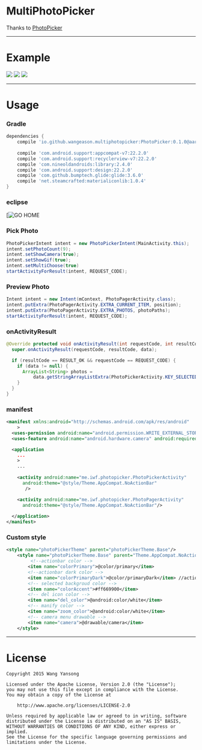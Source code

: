 # MultiPhotoPicker

Thanks to [PhotoPicker](https://github.com/donglua/PhotoPicker)

---

# Example
![](https://github.com/wangeason/MultiPhotoPicker/blob/master/pic/Screenshot_2015-09-28-17-38-58.png)
![](https://github.com/wangeason/MultiPhotoPicker/blob/master/pic/Screenshot_2015-09-28-17-39-16.png)
![](https://github.com/wangeason/MultiPhotoPicker/blob/master/pic/Screenshot_2015-09-28-17-39-31.png)

---

# Usage

### Gradle

```groovy
dependencies {
    compile 'io.github.wangeason.multiphotopicker:PhotoPicker:0.1.0@aar'
    
    compile 'com.android.support:appcompat-v7:22.2.0'
    compile 'com.android.support:recyclerview-v7:22.2.0'
    compile 'com.nineoldandroids:library:2.4.0'
    compile 'com.android.support:design:22.2.0'
    compile 'com.github.bumptech.glide:glide:3.6.0'
    compile 'net.steamcrafted:materialiconlib:1.0.4'
}
```

### eclipse
[![GO HOME](http://ww4.sinaimg.cn/large/5e9a81dbgw1eu90m08v86j20dw09a3yu.jpg)

### Pick Photo
```java
PhotoPickerIntent intent = new PhotoPickerIntent(MainActivity.this);
intent.setPhotoCount(9);
intent.setShowCamera(true);
intent.setShowGif(true);
intent.setMultiChoose(true)
startActivityForResult(intent, REQUEST_CODE);
```

### Preview Photo

```java
Intent intent = new Intent(mContext, PhotoPagerActivity.class);
intent.putExtra(PhotoPagerActivity.EXTRA_CURRENT_ITEM, position);
intent.putExtra(PhotoPagerActivity.EXTRA_PHOTOS, photoPaths);
startActivityForResult(intent, REQUEST_CODE);
```

### onActivityResult
```java
@Override protected void onActivityResult(int requestCode, int resultCode, Intent data) {
  super.onActivityResult(requestCode, resultCode, data);

  if (resultCode == RESULT_OK && requestCode == REQUEST_CODE) {
    if (data != null) {
      ArrayList<String> photos = 
          data.getStringArrayListExtra(PhotoPickerActivity.KEY_SELECTED_PHOTOS);
    }
  }
}
```

### manifest
```xml
<manifest xmlns:android="http://schemas.android.com/apk/res/android"
    >
  <uses-permission android:name="android.permission.WRITE_EXTERNAL_STORAGE"/>
  <uses-feature android:name="android.hardware.camera" android:required="true" />

  <application
    ...
    >
    ...
    
    <activity android:name="me.iwf.photopicker.PhotoPickerActivity"
      android:theme="@style/Theme.AppCompat.NoActionBar" 
       />

    <activity android:name="me.iwf.photopicker.PhotoPagerActivity"
      android:theme="@style/Theme.AppCompat.NoActionBar"/>
    
  </application>
</manifest>
```
### Custom style
```xml
<style name="photoPickerTheme" parent="photoPickerTheme.Base"/>
    <style name="photoPickerTheme.Base" parent="Theme.AppCompat.NoActionBar">
    	 <!--actionbar color -->
        <item name="colorPrimary">@color/primary</item> 
        <!--actionbar dark color -->
        <item name="colorPrimaryDark">@color/primaryDark</item> //actionbar color
        <!-- selected backgroud color -->
        <item name="colorAccent">#ff669900</item>
        <!-- del icon color -->
        <item name="del_color">@android:color/white</item>
        <!-- manify color -->
        <item name="zoom_color">@android:color/white</item>
        <!-- camera menu drawable -->
        <item name="camera">@drawable/camera</item>
    </style>
```

---


# License

    Copyright 2015 Wang Yansong

    Licensed under the Apache License, Version 2.0 (the "License");
    you may not use this file except in compliance with the License.
    You may obtain a copy of the License at

        http://www.apache.org/licenses/LICENSE-2.0

    Unless required by applicable law or agreed to in writing, software
    distributed under the License is distributed on an "AS IS" BASIS,
    WITHOUT WARRANTIES OR CONDITIONS OF ANY KIND, either express or implied.
    See the License for the specific language governing permissions and
    limitations under the License.